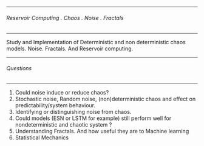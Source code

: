 ------------------------------------------------
###### Reservoir Computing . Chaos . Noise . Fractals
-----------------------------------------------
Study and Implementation of Deterministic and non deterministic chaos models. Noise. Fractals. And Reservoir computing.


------------------------------------------------
 ###### Questions
-----------------------------------------------
  1. Could noise induce or reduce chaos?
  2. Stochastic noise, Random noise, (non)deterministic chaos and effect on predictability/system behaviour.
  3. Identifying or distinguishing noise from chaos.
  4. Could models  (ESN or LSTM for example) still perform well for nondeterministic and chaotic system ?
  5. Understanding Fractals. And how useful they are to Machine learning
  6. Statistical Mechanics 
  
